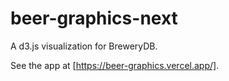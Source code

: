 # beer-graphics-next
A d3.js visualization for BreweryDB.

See the app at [https://beer-graphics.vercel.app/].